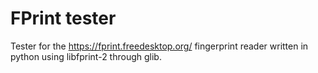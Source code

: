 # FPrint tester

Tester for the https://fprint.freedesktop.org/ fingerprint reader written in python using libfprint-2 through glib.

